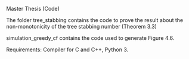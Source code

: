 Master Thesis (Code)

The folder tree_stabbing contains the code to prove the result about the non-monotonicity of the tree stabbing number (Theorem 3.3)

simulation_greedy_cf contains the code used to generate Figure 4.6.

Requirements: Compiler for C and C++, Python 3.
